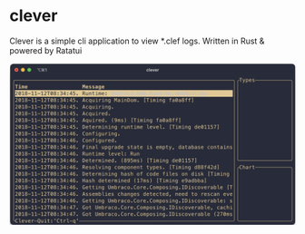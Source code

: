 # clever
Clever is a simple cli application to view *.clef logs. Written in Rust &amp; powered by Ratatui 

![clever](./images/clever.png)

